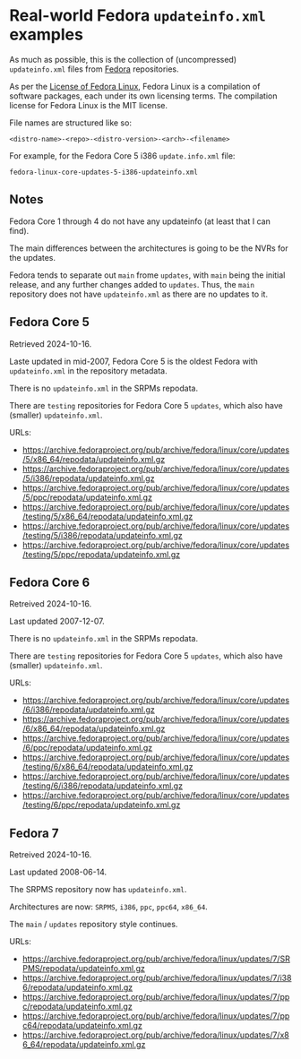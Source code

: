 Real-world Fedora `updateinfo.xml` examples
===========================================

As much as possible, this is the collection of (uncompressed) `updateinfo.xml`
files from [Fedora](https://fedoraproject.org/) repositories.

As per the [License of Fedora Linux](https://docs.fedoraproject.org/en-US/legal/fedora-linux-license/),
Fedora Linux is a compilation of software packages, each under its own licensing terms.
The compilation license for Fedora Linux is the MIT license.

File names are structured like so:

```
<distro-name>-<repo>-<distro-version>-<arch>-<filename>
```

For example, for the Fedora Core 5 i386 `update.info.xml` file:

```
fedora-linux-core-updates-5-i386-updateinfo.xml
```

Notes
-----

Fedora Core 1 through 4 do not have any updateinfo (at least that I can find).

The main differences between the architectures is going to be the NVRs for the
updates.

Fedora tends to separate out `main` frome `updates`, with `main` being the initial
release, and any further changes added to `updates`. Thus, the `main` repository
does not have `updateinfo.xml` as there are no updates to it.

Fedora Core 5
-------------

Retrieved 2024-10-16.

Laste updated in mid-2007, Fedora Core 5 is the oldest Fedora with `updateinfo.xml`
in the repository metadata.

There is no `updateinfo.xml` in the SRPMs repodata.

There are `testing` repositories for Fedora Core 5 `updates`, which also have (smaller) `updateinfo.xml`.

URLs:

 - https://archive.fedoraproject.org/pub/archive/fedora/linux/core/updates/5/x86_64/repodata/updateinfo.xml.gz
 - https://archive.fedoraproject.org/pub/archive/fedora/linux/core/updates/5/i386/repodata/updateinfo.xml.gz
 - https://archive.fedoraproject.org/pub/archive/fedora/linux/core/updates/5/ppc/repodata/updateinfo.xml.gz
 - https://archive.fedoraproject.org/pub/archive/fedora/linux/core/updates/testing/5/x86_64/repodata/updateinfo.xml.gz
 - https://archive.fedoraproject.org/pub/archive/fedora/linux/core/updates/testing/5/i386/repodata/updateinfo.xml.gz
 - https://archive.fedoraproject.org/pub/archive/fedora/linux/core/updates/testing/5/ppc/repodata/updateinfo.xml.gz

Fedora Core 6
-------------

Retreived 2024-10-16.

Last updated 2007-12-07.

There is no `updateinfo.xml` in the SRPMs repodata.

There are `testing` repositories for Fedora Core 5 `updates`, which also have (smaller) `updateinfo.xml`.

URLs:

 - https://archive.fedoraproject.org/pub/archive/fedora/linux/core/updates/6/i386/repodata/updateinfo.xml.gz
 - https://archive.fedoraproject.org/pub/archive/fedora/linux/core/updates/6/x86_64/repodata/updateinfo.xml.gz
 - https://archive.fedoraproject.org/pub/archive/fedora/linux/core/updates/6/ppc/repodata/updateinfo.xml.gz
 - https://archive.fedoraproject.org/pub/archive/fedora/linux/core/updates/testing/6/x86_64/repodata/updateinfo.xml.gz
 - https://archive.fedoraproject.org/pub/archive/fedora/linux/core/updates/testing/6/i386/repodata/updateinfo.xml.gz
 - https://archive.fedoraproject.org/pub/archive/fedora/linux/core/updates/testing/6/ppc/repodata/updateinfo.xml.gz

Fedora 7
--------

Retreived 2024-10-16.

Last updated 2008-06-14.

The SRPMS repository now has `updateinfo.xml`.

Architectures are now: `SRPMS`, `i386`, `ppc`, `ppc64`, `x86_64`.

The `main` / `updates` repository style continues.

URLs:
 - https://archive.fedoraproject.org/pub/archive/fedora/linux/updates/7/SRPMS/repodata/updateinfo.xml.gz
 - https://archive.fedoraproject.org/pub/archive/fedora/linux/updates/7/i386/repodata/updateinfo.xml.gz
 - https://archive.fedoraproject.org/pub/archive/fedora/linux/updates/7/ppc/repodata/updateinfo.xml.gz
 - https://archive.fedoraproject.org/pub/archive/fedora/linux/updates/7/ppc64/repodata/updateinfo.xml.gz
 - https://archive.fedoraproject.org/pub/archive/fedora/linux/updates/7/x86_64/repodata/updateinfo.xml.gz